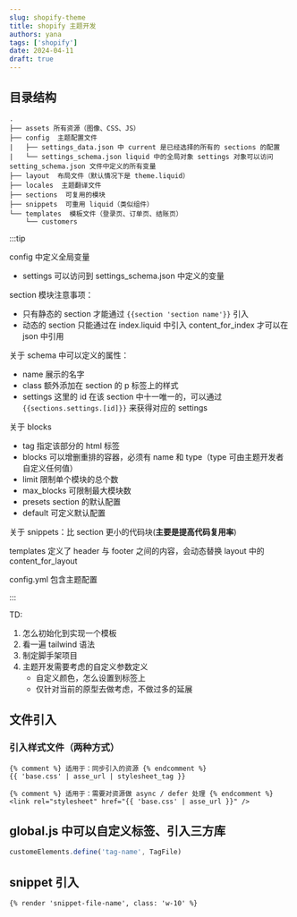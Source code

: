 ```yaml
---
slug: shopify-theme
title: shopify 主题开发
authors: yana
tags: ['shopify']
date: 2024-04-11
draft: true
---
```


## 目录结构

```text
.
├── assets 所有资源（图像、CSS、JS）
├── config  主题配置文件
|   ├── settings_data.json 中 current 是已经选择的所有的 sections 的配置
|   └── settings_schema.json liquid 中的全局对象 settings 对象可以访问 setting_schema.json 文件中定义的所有变量
├── layout  布局文件（默认情况下是 theme.liquid）
├── locales  主题翻译文件
├── sections  可复用的模块
├── snippets  可重用 liquid（类似组件）
└── templates  模板文件（登录页、订单页、结账页）
    └── customers
```

:::tip

config 中定义全局变量

- settings 可以访问到 settings_schema.json 中定义的变量

section 模块注意事项：

- 只有静态的 section 才能通过 `{{section 'section name'}}` 引入
- 动态的 section 只能通过在 index.liquid 中引入 content_for_index 才可以在 json 中引用

关于 schema 中可以定义的属性：

- name 展示的名字
- class 额外添加在 section 的 p 标签上的样式
- settings 这里的 id 在该 section 中十一唯一的，可以通过 `{{sections.settings.[id]}}` 来获得对应的 settings

关于 blocks

- tag 指定该部分的 html 标签
- blocks 可以增删重排的容器，必须有 name 和 type（type 可由主题开发者自定义任何值）
- limit 限制单个模块的总个数
- max_blocks 可限制最大模块数
- presets section 的默认配置
- default 可定义默认配置

关于 snippets：比 section 更小的代码块(**主要是提高代码复用率**)

templates 定义了 header 与 footer 之间的内容，会动态替换 layout 中的 content_for_layout

config.yml 包含主题配置

:::

TD:

1. 怎么初始化到实现一个模板
2. 看一遍 tailwind 语法
3. 制定脚手架项目
4. 主题开发需要考虑的自定义参数定义
   - 自定义颜色，怎么设置到标签上
   - 仅针对当前的原型去做考虑，不做过多的延展

## 文件引入

### 引入样式文件（两种方式）

```liquid
{% comment %} 适用于：同步引入的资源 {% endcomment %}
{{ 'base.css' | asse_url | stylesheet_tag }}

{% comment %} 适用于：需要对资源做 async / defer 处理 {% endcomment %}
<link rel="stylesheet" href="{{ 'base.css' | asse_url }}" />
```

## global.js 中可以自定义标签、引入三方库

```js
customeElements.define('tag-name', TagFile)
```

## snippet 引入

```liquid
{% render 'snippet-file-name', class: 'w-10' %}
```
